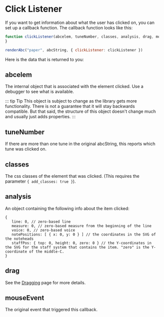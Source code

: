 # Click Listener

If you want to get information about what the user has clicked on, you can set up a callback function. The callback function looks like this:

```javascript
function clickListener(abcelem, tuneNumber, classes, analysis, drag, mouseEvent) {
}

renderAbc("paper", abcString, { clickListener: clickListener })
```

Here is the data that is returned to you:

## abcelem

The internal object that is associated with the element clicked. Use a debugger to see what is available.

::: tip Tip
This object is subject to change as the library gets more functionality. There is not a guarantee that it will stay backwards compatible. But that said, the structure of this object doesn't change much and usually just adds properties.
:::


## tuneNumber

If there are more than one tune in the original abcString, this reports which tune was clicked on.

## classes

The css classes of the element that was clicked. (This requires the parameter `{ add_classes: true }`).

## analysis

An object containing the following info about the item clicked:
 ```
{
    line: 0, // zero-based line
    measure: 0, // zero-based measure from the beginning of the line
    voice: 0, // zero-based voice 
    notePositions: [ { x: 0, y: 0 } ] // the coordinates in the SVG of the noteheads
    staffPos: { top: 0, height: 0, zero: 0 } // the Y-coordinates in the SVG for the staff system that contains the item. "zero" is the Y-coordinate of the middle-C.
}
```

## drag

See the [Dragging](./dragging.md) page for more details.

## mouseEvent

The original event that triggered this callback.
